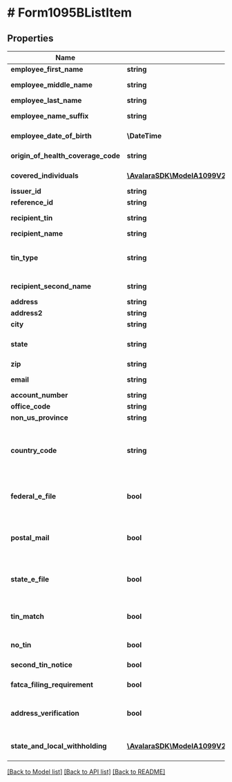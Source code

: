 # # Form1095BListItem

## Properties

Name | Type | Description | Notes
------------ | ------------- | ------------- | -------------
**employee_first_name** | **string** | Employee&#39;s first name | [optional]
**employee_middle_name** | **string** | Employee&#39;s middle name | [optional]
**employee_last_name** | **string** | Employee&#39;s last name | [optional]
**employee_name_suffix** | **string** | Employee&#39;s name suffix | [optional]
**employee_date_of_birth** | **\DateTime** | Employee&#39;s date of birth | [optional]
**origin_of_health_coverage_code** | **string** | Origin of health coverage code | [optional]
**covered_individuals** | [**\AvalaraSDK\ModelA1099V2\CoveredIndividualRequest[]**](CoveredIndividualRequest.md) | Covered individuals information | [optional]
**issuer_id** | **string** | Issuer ID | [optional]
**reference_id** | **string** | Reference ID | [optional]
**recipient_tin** | **string** | Recipient Tax ID Number | [optional]
**recipient_name** | **string** | Recipient name | [optional]
**tin_type** | **string** | Type of TIN (Tax ID Number). Will be one of:  * SSN  * EIN  * ITIN  * ATIN | [optional]
**recipient_second_name** | **string** | Recipient second name | [optional]
**address** | **string** | Address | [optional]
**address2** | **string** | Address line 2 | [optional]
**city** | **string** | City | [optional]
**state** | **string** | US state. Required if CountryCode is \&quot;US\&quot;. | [optional]
**zip** | **string** | Zip/postal code | [optional]
**email** | **string** | Recipient email address | [optional]
**account_number** | **string** | Account number | [optional]
**office_code** | **string** | Office code | [optional]
**non_us_province** | **string** | Foreign province | [optional]
**country_code** | **string** | Country code, as defined at https://www.irs.gov/e-file-providers/country-codes | [optional]
**federal_e_file** | **bool** | Boolean indicating that federal e-filing should be scheduled for this form | [optional]
**postal_mail** | **bool** | Boolean indicating that postal mailing to the recipient should be scheduled for this form | [optional]
**state_e_file** | **bool** | Boolean indicating that state e-filing should be scheduled for this form | [optional]
**tin_match** | **bool** | Boolean indicating that TIN Matching should be scheduled for this form | [optional]
**no_tin** | **bool** | Indicates whether the recipient has no TIN | [optional]
**second_tin_notice** | **bool** | Second TIN notice in three years | [optional]
**fatca_filing_requirement** | **bool** | Fatca filing requirement | [optional]
**address_verification** | **bool** | Boolean indicating that address verification should be scheduled for this form | [optional]
**state_and_local_withholding** | [**\AvalaraSDK\ModelA1099V2\StateAndLocalWithholdingRequest**](StateAndLocalWithholdingRequest.md) | State and local withholding information | [optional]

[[Back to Model list]](../../../README.md#models) [[Back to API list]](../../../README.md#endpoints) [[Back to README]](../../../README.md)
